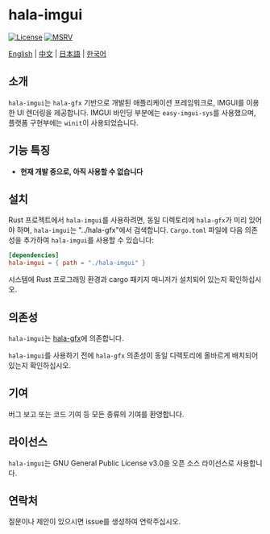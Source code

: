 # hala-imgui
[![License](https://img.shields.io/badge/License-GPL3-blue.svg)](https://www.gnu.org/licenses/gpl-3.0.en.html)
[![MSRV](https://img.shields.io/badge/rustc-1.70.0+-ab6000.svg)](https://blog.rust-lang.org/2023/06/01/Rust-1.70.0.html)

[English](README.md) | [中文](README_CN.md) | [日本語](README_JP.md) | [한국어](README_KO.md)

## 소개
`hala-imgui`는 `hala-gfx` 기반으로 개발된 애플리케이션 프레임워크로, IMGUI를 이용한 UI 렌더링을 제공합니다. IMGUI 바인딩 부분에는 `easy-imgui-sys`를 사용했으며, 플랫폼 구현부에는 `winit`이 사용되었습니다.

## 기능 특징
- **현재 개발 중으로, 아직 사용할 수 없습니다**

## 설치
Rust 프로젝트에서 `hala-imgui`를 사용하려면, 동일 디렉토리에 `hala-gfx`가 미리 있어야 하며, `hala-imgui`는 "../hala-gfx"에서 검색합니다.
`Cargo.toml` 파일에 다음 의존성을 추가하여 `hala-imgui`를 사용할 수 있습니다:

```toml
[dependencies]
hala-imgui = { path = "./hala-imgui" }
```

시스템에 Rust 프로그래밍 환경과 cargo 패키지 매니저가 설치되어 있는지 확인하십시오.

## 의존성
`hala-imgui`는 [hala-gfx](https://github.com/zhing2006/hala-gfx)에 의존합니다.

`hala-imgui`를 사용하기 전에 `hala-gfx` 의존성이 동일 디렉토리에 올바르게 배치되어 있는지 확인하십시오.

## 기여
버그 보고 또는 코드 기여 등 모든 종류의 기여를 환영합니다.

## 라이선스
`hala-imgui`는 GNU General Public License v3.0을 오픈 소스 라이선스로 사용합니다.

## 연락처
질문이나 제안이 있으시면 issue를 생성하여 연락주십시오.